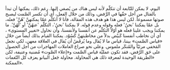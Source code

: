 اليوم، لا يمكن للتّابعة أن تتكلّم لأنه ليس هناك من يُصغي إليها. رغم ذلك، يمكنها أن تبدأ بالقتال من أجل حقّها في الرَّفض، وذلك من خلال الفعل، أي أن تكسر الصَّمت ليصبح صوتها مسموعاً. لكن ليس هذا هو هدف هذه المقالة، فأنا لا أتكلّم عمّا يمكنهنَّ 'هُنَّ' فعله، بل عمّا يمكننا 'نحنُ' فعله وقوله وعدم قوله. لا يمكننا 'نحنُ'، التكلّم 'عنهُنَّ' أو 'لَهُنَّ'. ما يمكننا ويجب علينا فعله هو أوّلاً التكلّم عن أنفسنا ولأنفسنا، وأن نحاول «تغيير المستوى» ، أي أن نخاطب أنفسنا كَبيْض بدلاً من مخاطبتهنَّ كَسُوْد. يمكننا القيام بذلك أيضاً من خلال «قياس الصَّمت» بيننا، قياس ما لا يُقال وما يُرفَضُ أن يُقال في العلاقة معهن، لكي نجعل المَخفي مرئيّاً والمُنكَر ملموس. وعلى نحو صراع العاملات المهاجرات من أجل الحصول على حَق الرَّفض، فقد تكون عمليّة قياس الصَّمت و«إعلاء الصَّوت» مُضنية وعنيفة، لكن «الطريقة الوحيدة لمعرفة ذلك هي المحاولة. محاولة جَعل البيانو يعزف كل النّغمات الممكنة».
